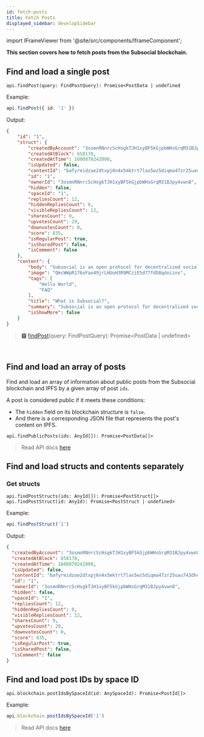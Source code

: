 ```yaml
---
id: fetch-posts
title: Fetch Posts
displayed_sidebar: developSidebar
---
```

import IFrameViewer from '@site/src/components/IframeComponent';

**This section covers how to fetch posts from the Subsocial blockchain.**

## Find and load a single post

```
api.findPost(query: FindPostQuery): Promise<PostData | undefined
```

Example:

```typescript
api.findPost({ id: '1' })
```

Output: 

```json
{
    "id": "1",
    "struct": {
        "createdByAccount": "3osmnRNnrcScHsgkTJH1xyBF5kGjpbWHsGrqM31BJpy4vwn8",
        "createdAtBlock": 658170,
        "createdAtTime": 1600870242000,
        "isUpdated": false,
        "contentId": "bafyreidzue2dtxpj6n4x5mktrt7las5wz5diqma47zr25uau743dhe76we",
        "id": "1",
        "ownerId": "3osmnRNnrcScHsgkTJH1xyBF5kGjpbWHsGrqM31BJpy4vwn8",
        "hidden": false,
        "spaceId": "1",
        "repliesCount": 12,
        "hiddenRepliesCount": 0,
        "visibleRepliesCount": 12,
        "sharesCount": 0,
        "upvotesCount": 29,
        "downvotesCount": 0,
        "score": 835,
        "isRegularPost": true,
        "isSharedPost": false,
        "isComment": false
    },
    "content": {
        "body": "Subsocial is an open protocol for decentralized social networks and marketplaces. It's built with [Substrate](https://www.substrate.io/) and [IPFS](https://ipfs.io/).",
        "image": "QmcWWpR176oFao49jrLHUoH3R9MCziE5d77fdD8qdoiinx",
        "tags": [
            "Hello World",
            "FAQ"
        ],
        "title": "What is Subsocial?",
        "summary": "Subsocial is an open protocol for decentralized social networks and marketplaces. It's built with Substrate and IPFS.",
        "isShowMore": false
    }
}
```

> 🆃 [findPost](https://js-sdk-api.subsocial.network/interfaces/api_src_subsocial.ISubsocialApi.html#findPost)(query: FindPostQuery): Promise<PostData | undefined>


 <IFrameViewer
      src="https://play.subsocial.network/reading-data/post/by-id?iframe=true"
  />
<br/>

## Find and load an array of posts

Find and load an array of information about public posts from the Subsocial blockchain and IPFS by a given array of post `ids`.

A post is considered public if it meets these conditions:

- The `hidden` field on its blockchain structure is `false`.
- And there is a corresponding JSON file that represents the post's content on IPFS.

```
api.findPublicPosts(ids: AnyId[]): Promise<PostData[]>
```

> Read API docs [here](https://js-sdk-api.subsocial.network/interfaces/api_src_subsocial.ISubsocialApi.html#findPublicPosts)

## Find and load structs and contents separately

### Get structs

```
api.findPostStructs(ids: AnyId[]): Promise<PostStruct[]>
api.findPostStruct(id: AnyId): Promise<PostStruct | undefined>
```

Example: 

```typescript
api.findPostStruct('1')
```

Output: 

```json
{
  "createdByAccount": "3osmnRNnrcScHsgkTJH1xyBF5kGjpbWHsGrqM31BJpy4vwn8",
  "createdAtBlock": 658170,
  "createdAtTime": 1600870242000,
  "isUpdated": false,
  "contentId": "bafyreidzue2dtxpj6n4x5mktrt7las5wz5diqma47zr25uau743dhe76we",
  "id": "1",
  "ownerId": "3osmnRNnrcScHsgkTJH1xyBF5kGjpbWHsGrqM31BJpy4vwn8",
  "hidden": false,
  "spaceId": "1",
  "repliesCount": 12,
  "hiddenRepliesCount": 0,
  "visibleRepliesCount": 12,
  "sharesCount": 0,
  "upvotesCount": 29,
  "downvotesCount": 0,
  "score": 835,
  "isRegularPost": true,
  "isSharedPost": false,
  "isComment": false
}
```

## Find and load post IDs by space ID

```
api.blockchain.postIdsBySpaceId(id: AnySpaceId): Promise<PostId[]>
```

Example:
```typescript
api.blockchain.postIdsBySpaceId('1')
```

> Read API docs [here](https://js-sdk-api.subsocial.network/classes/api_src_substrate.SubsocialSubstrateApi.html#postIdsBySpaceId)


 <IFrameViewer
      src="https://play.subsocial.network/reading-data/post/by-space-id?iframe=true"
  />
<br/>
